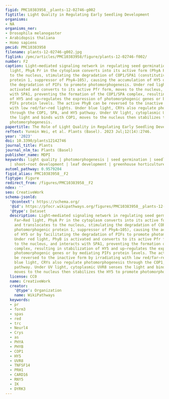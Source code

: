```yaml
---
figid: PMC10383958__plants-12-02746-g002
figtitle: Light Quality in Regulating Early Seedling Development
organisms:
- NA
organisms_ner:
- Drosophila melanogaster
- Arabidopsis thaliana
- Homo sapiens
pmcid: PMC10383958
filename: plants-12-02746-g002.jpg
figlink: /pmc/articles/PMC10383958/figure/plants-12-02746-f002/
number: F2
caption: Light−mediated signaling network in regulating seed germination. Under Far−Red
  light, PhyA Pr in the cytoplasm converts into its active form (PhyA Pfr) and translocates
  to the nucleus, stimulating the degradation of COP1/SPA1 (constitutive photomorphogenic
  protein 1, suppressor of PhyA−105), causing the accumulation of HY5 or by facilitating
  the degradation of PIFs to promote photomorphogenesis. Under red light, PhyB is
  activated and converts to its active Pfr form, moves to the nucleus, and interacts
  with SPA1, preventing the formation of the COP1/SPA complex, resulting in stabilization
  of HY5 and up−regulates the expression of photomorphogenic genes or by mediating
  PIFs protein levels. The active PhyB can be reversed to the inactive form by irradiating
  with low red/far−red lights. Under blue light, CRYs also regulate photomorphogenesis
  through the COP1, SPA, and HY5 pathway. Under UV light, cytoplasmic UVR8 senses
  the light and binds with COP1, moves to the nucleus then stabilizes the HY5 to promote
  photomorphogenesis.
papertitle: The Role of Light Quality in Regulating Early Seedling Development.
reftext: Yunmin Wei, et al. Plants (Basel). 2023 Jul;12(14):2746.
year: '2023'
doi: 10.3390/plants12142746
journal_title: Plants
journal_nlm_ta: Plants (Basel)
publisher_name: MDPI
keywords: light quality | photomorphogenesis | seed germination | seedling de−etiolation
  | shoot–root development | leaf development | greenhouse horticulture
automl_pathway: 0.9579204
figid_alias: PMC10383958__F2
figtype: Figure
redirect_from: /figures/PMC10383958__F2
ndex: ''
seo: CreativeWork
schema-jsonld:
  '@context': https://schema.org/
  '@id': https://pfocr.wikipathways.org/figures/PMC10383958__plants-12-02746-g002.html
  '@type': Dataset
  description: Light−mediated signaling network in regulating seed germination. Under
    Far−Red light, PhyA Pr in the cytoplasm converts into its active form (PhyA Pfr)
    and translocates to the nucleus, stimulating the degradation of COP1/SPA1 (constitutive
    photomorphogenic protein 1, suppressor of PhyA−105), causing the accumulation
    of HY5 or by facilitating the degradation of PIFs to promote photomorphogenesis.
    Under red light, PhyB is activated and converts to its active Pfr form, moves
    to the nucleus, and interacts with SPA1, preventing the formation of the COP1/SPA
    complex, resulting in stabilization of HY5 and up−regulates the expression of
    photomorphogenic genes or by mediating PIFs protein levels. The active PhyB can
    be reversed to the inactive form by irradiating with low red/far−red lights. Under
    blue light, CRYs also regulate photomorphogenesis through the COP1, SPA, and HY5
    pathway. Under UV light, cytoplasmic UVR8 senses the light and binds with COP1,
    moves to the nucleus then stabilizes the HY5 to promote photomorphogenesis.
  license: CC0
  name: CreativeWork
  creator:
    '@type': Organization
    name: WikiPathways
  keywords:
  - pr
  - form3
  - spas
  - red
  - trc
  - Neurl4
  - Crys
  - as
  - PHYA
  - PHYB
  - COP1
  - HY5
  - UVR8
  - TNFSF14
  - PRH1
  - CARD16
  - RNY5
  - IK
  - DYRK3
---
```

